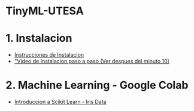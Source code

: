 # TinyML-UTESA

# 1. Instalacion
+ [Instrucciones de Instalacion](https://github.com/EdwinMarteZorrilla/tinyML-UTESA/blob/main/instalacion.md)
+ ["Video de Instalacion paso a paso (Ver despues del minuto 10)](https://www.youtube.com/watch?v=zXL2RrBrslI)

# 2. Machine Learning - Google Colab
+ [Introduccion a Scikit Learn - Iris Data](https://colab.research.google.com/drive/146Vg6jE2-9a2FnxLAMrsi_0tufzecmWx)
